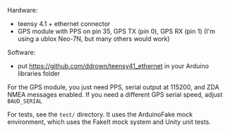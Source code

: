 Hardware:
* teensy 4.1 + ethernet connector
* GPS module with PPS on pin 35, GPS TX (pin 0), GPS RX (pin 1) (I'm using a ublox Neo-7N, but many others would work)

Software:
* put https://github.com/ddrown/teensy41_ethernet in your Arduino libraries folder

For the GPS module, you just need PPS, serial output at 115200, and ZDA NMEA messages enabled.  If you need a different GPS serial speed, adjust `BAUD_SERIAL`

For tests, see the `test/` directory.  It uses the ArduinoFake mock environment, which uses the FakeIt mock system and Unity unit tests.
